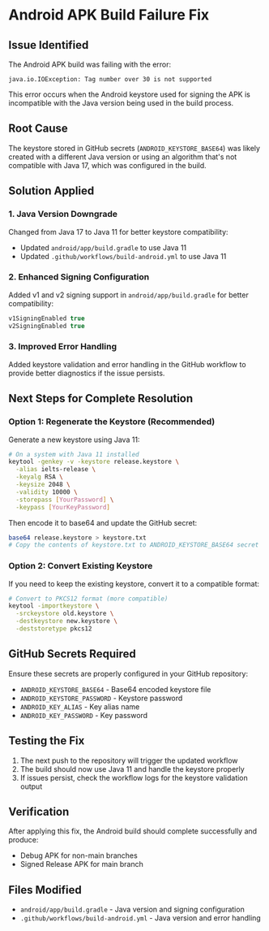 # Android APK Build Failure Fix

## Issue Identified
The Android APK build was failing with the error:
```
java.io.IOException: Tag number over 30 is not supported
```

This error occurs when the Android keystore used for signing the APK is incompatible with the Java version being used in the build process.

## Root Cause
The keystore stored in GitHub secrets (`ANDROID_KEYSTORE_BASE64`) was likely created with a different Java version or using an algorithm that's not compatible with Java 17, which was configured in the build.

## Solution Applied

### 1. Java Version Downgrade
Changed from Java 17 to Java 11 for better keystore compatibility:
- Updated `android/app/build.gradle` to use Java 11
- Updated `.github/workflows/build-android.yml` to use Java 11

### 2. Enhanced Signing Configuration
Added v1 and v2 signing support in `android/app/build.gradle` for better compatibility:
```gradle
v1SigningEnabled true
v2SigningEnabled true
```

### 3. Improved Error Handling
Added keystore validation and error handling in the GitHub workflow to provide better diagnostics if the issue persists.

## Next Steps for Complete Resolution

### Option 1: Regenerate the Keystore (Recommended)
Generate a new keystore using Java 11:

```bash
# On a system with Java 11 installed
keytool -genkey -v -keystore release.keystore \
  -alias ielts-release \
  -keyalg RSA \
  -keysize 2048 \
  -validity 10000 \
  -storepass [YourPassword] \
  -keypass [YourKeyPassword]
```

Then encode it to base64 and update the GitHub secret:
```bash
base64 release.keystore > keystore.txt
# Copy the contents of keystore.txt to ANDROID_KEYSTORE_BASE64 secret
```

### Option 2: Convert Existing Keystore
If you need to keep the existing keystore, convert it to a compatible format:

```bash
# Convert to PKCS12 format (more compatible)
keytool -importkeystore \
  -srckeystore old.keystore \
  -destkeystore new.keystore \
  -deststoretype pkcs12
```

## GitHub Secrets Required
Ensure these secrets are properly configured in your GitHub repository:
- `ANDROID_KEYSTORE_BASE64` - Base64 encoded keystore file
- `ANDROID_KEYSTORE_PASSWORD` - Keystore password
- `ANDROID_KEY_ALIAS` - Key alias name
- `ANDROID_KEY_PASSWORD` - Key password

## Testing the Fix
1. The next push to the repository will trigger the updated workflow
2. The build should now use Java 11 and handle the keystore properly
3. If issues persist, check the workflow logs for the keystore validation output

## Verification
After applying this fix, the Android build should complete successfully and produce:
- Debug APK for non-main branches
- Signed Release APK for main branch

## Files Modified
- `android/app/build.gradle` - Java version and signing configuration
- `.github/workflows/build-android.yml` - Java version and error handling